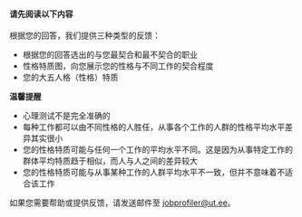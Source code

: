 #### 请先阅读以下内容

根据您的回答，我们提供三种类型的反馈：

- 根据您的回答选出的与您最契合和最不契合的职业
- 性格特质图，向您展示您的性格与不同工作的契合程度
- 您的大五人格（性格）特质

**温馨提醒**

- 心理测试不是完全准确的
- 每种工作都可以由不同性格的人胜任，从事各个工作的人群的性格平均水平差异其实很小
- 您的性格特质可能与任何一个工作的平均水平不同。这是因为从事特定工作的群体平均特质趋于相似，而人与人之间的差异较大
- 您的性格特质可能与从事某种工作的人群平均水平不一致，但并不意味着不适合该工作

如果您需要帮助或提供反馈，请发送邮件至 jobprofiler@ut.ee。